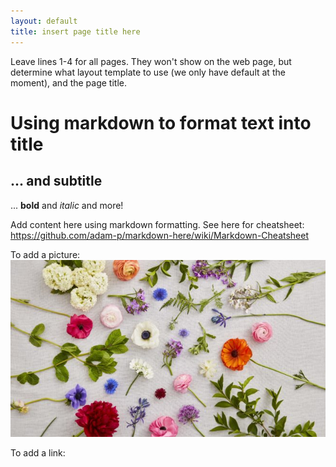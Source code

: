 ```yaml
---
layout: default
title: insert page title here
---
```



Leave lines 1-4 for all pages. They won't show on the web page, but determine what layout template to use (we only have default at the moment), and the page title. 

# Using markdown to format text into title

## ... and subtitle

... **bold** and *italic* and more!

Add content here using markdown formatting. See here for cheatsheet: https://github.com/adam-p/markdown-here/wiki/Markdown-Cheatsheet 

To add a picture: ![Flower picture](../assets/flower.jpg)

To add a link: 


